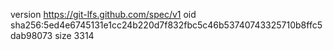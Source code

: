 version https://git-lfs.github.com/spec/v1
oid sha256:5ed4e6745131e1cc24b220d7f832fbc5c46b53740743325710b8ffc5dab98073
size 3314

